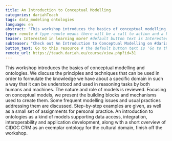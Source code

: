 ```yaml
---
title: An Introduction to Conceptual Modelling
categories: dariahTeach
tags: data_modeling ontologies  
language: en
abstract: "This workshop introduces the basics of conceptual modelling and ontologies."
type: remote # type remote means there will be a call to action and a button with the link to the actual resource; by default type = local
teaser: Interested in learning more? #default button text is Interested in learning more so you can leave it out
subteaser: "Check out An Introduction to Conceptual Modelling on #dariahTeach" # if you can leave out the subteaser, it won't appear
button_text: Go to this resource # the default button text is 'Go to this resource', you can safely leave it out
remote_url: https://teach.dariah.eu/course/view.php?id=31
---
```


This workshop introduces the basics of conceptual modelling and ontologies. We discuss the principles and techniques that can be used in order to formulate the knowledge we have about a specific domain in such a way that it can be understood and used in reasoning tasks by both humans and machines. The nature and role of models is reviewed. Focusing on conceptual models, we present the building blocks and mechanisms used to create them. Some frequent modelling issues and usual practices addressing them are discussed. Step-by-step examples are given, as well as a small set of assignments for personal practice. An introduction to ontologies as a kind of models supporting data access, integration, interoperability and application development, along with a short overview of CIDOC CRM as an exemplar ontology for the cultural domain, finish off the workshop.  
